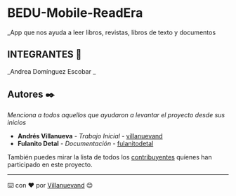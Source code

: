 # BEDU-Mobile-ReadEra



_App que nos ayuda a leer libros, revistas, libros de texto y documentos

## INTEGRANTES 🚀

_Andrea Domínguez Escobar
_


## Autores ✒️

_Menciona a todos aquellos que ayudaron a levantar el proyecto desde sus inicios_

* **Andrés Villanueva** - *Trabajo Inicial* - [villanuevand](https://github.com/villanuevand)
* **Fulanito Detal** - *Documentación* - [fulanitodetal](#fulanito-de-tal)

También puedes mirar la lista de todos los [contribuyentes](https://github.com/your/project/contributors) quíenes han participado en este proyecto. 





---
⌨️ con ❤️ por [Villanuevand](https://github.com/Villanuevand) 😊



